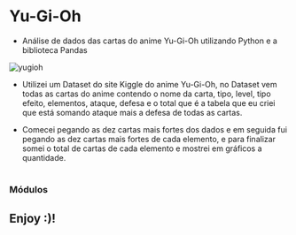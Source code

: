 # Yu-Gi-Oh
- Análise de dados das cartas do anime Yu-Gi-Oh utilizando Python e a biblioteca Pandas

![yugioh](https://user-images.githubusercontent.com/51414398/76413026-709dcc80-6373-11ea-851a-83b4d50b0194.jpg)

- Utilizei um Dataset do site Kiggle do anime Yu-Gi-Oh, no Dataset vem todas as cartas do anime contendo o nome da carta, tipo, level, tipo efeito, elementos, ataque, defesa e o total que é a tabela que eu criei que está somando ataque mais a defesa de todas as cartas.

- Comecei pegando as dez cartas mais fortes dos dados e em seguida fui pegando as dez cartas mais fortes de cada elemento, e para finalizar somei o total de cartas de cada elemento e mostrei em gráficos a quantidade.<h1>




### Módulos



















## Enjoy :)!
